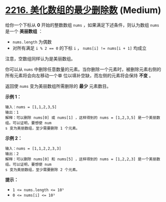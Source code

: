 # [2216. 美化数组的最少删除数][link] (Medium)

[link]: https://leetcode.cn/problems/minimum-deletions-to-make-array-beautiful/

给你一个下标从 **0** 开始的整数数组 `nums` ，如果满足下述条件，则认为数组 `nums` 是一个 **美丽数组**
：

- `nums.length` 为偶数
- 对所有满足 `i % 2 == 0` 的下标 `i` ， `nums[i] != nums[i + 1]` 均成立

注意，空数组同样认为是美丽数组。

你可以从 `nums` 中删除任意数量的元素。当你删除一个元素时，被删除元素右侧的所有元素将会向左移动一个单
位以填补空缺，而左侧的元素将会保持 **不变** 。

返回使 `nums` 变为美丽数组所需删除的 **最少** 元素数目。

**示例 1：**

```
输入：nums = [1,1,2,3,5]
输出：1
解释：可以删除 nums[0] 或 nums[1] ，这样得到的 nums = [1,2,3,5] 是一个美丽数组。可以证明，要想使 num
s 变为美丽数组，至少需要删除 1 个元素。
```

**示例 2：**

```
输入：nums = [1,1,2,2,3,3]
输出：2
解释：可以删除 nums[0] 和 nums[5] ，这样得到的 nums = [1,2,2,3] 是一个美丽数组。可以证明，要想使 num
s 变为美丽数组，至少需要删除 2 个元素。
```

**提示：**

- `1 <= nums.length <= 10⁵`
- `0 <= nums[i] <= 10⁵`
